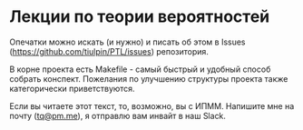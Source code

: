 # Лекции по теории вероятностей

Опечатки можно искать (и нужно) и писать об этом в Issues (https://github.com/tiulpin/PTL/issues) репозитория. 

В корне проекта есть Makefile - самый быстрый и удобный способ собрать конспект. Пожелания по улучшению структуры проекта также категорически приветствуются.

Если вы читаете этот текст, то, возможно, вы с ИПММ. Напишите мне на почту (tq@pm.me), я отправлю вам инвайт в наш Slack.
